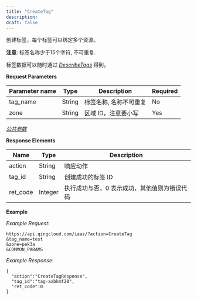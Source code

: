 ```yaml
---
title: "CreateTag"
description: 
draft: false
---
```




创建标签，每个标签可以绑定多个资源。

**注意**: 标签名称少于15个字符, 不可重复.

标签数据可以随时通过 [_DescribeTags_](describe_tags.html#api-describe-tags) 得到。

**Request Parameters**

| Parameter name | Type | Description | Required |
| --- | --- | --- | --- |
| tag_name | String | 标签名称, 名称不可重复 | No |
| zone | String | 区域 ID，注意要小写 | Yes |

[_公共参数_](../../../parameters/)

**Response Elements**

| Name | Type | Description |
| --- | --- | --- |
| action | String | 响应动作 |
| tag_id | String | 创建成功的标签 ID |
| ret_code | Integer | 执行成功与否，0 表示成功，其他值则为错误代码 |

**Example**

_Example Request_:

```
https://api.qingcloud.com/iaas/?action=CreateTag
&tag_name=test
&zone=pek3a
&COMMON_PARAMS
```

_Example Response_:

```
{
  "action":"CreateTagResponse",
  "tag_id":"tag-axbkmf20",
  "ret_code":0
}
```
